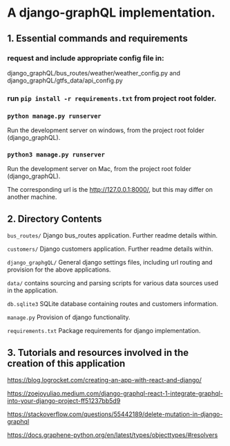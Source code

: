 # A django-graphQL implementation.

## 1. Essential commands and requirements

### request and include appropriate config file in:
django_graphQL/bus_routes/weather/weather_config.py and
django_graphQL/gtfs_data/api_config.py

### run `pip install -r requirements.txt` from project root folder.

### `python manage.py runserver` 
Run the development server on windows, from the project root folder (django_graphQL).

### `python3 manage.py runserver`
Run the development server on Mac, from the project root folder (django_graphQL).

The corresponding url is the http://127.0.0.1:8000/, but this may differ on another machine. 

## 2. Directory Contents
`bus_routes/`
Django bus_routes application. Further readme details within.

`customers/`
Django customers application. Further readme details within.

`django_graphgQL/`
General django settings files, including url routing and provision for the above applications.

`data/`
contains sourcing and parsing scripts for various data sources used in the application.

`db.sqlite3`
SQLite database containing routes and customers information.

`manage.py`
Provision of django functionality.

`requirements.txt`
Package requirements for django implementation.

  
## 3. Tutorials and resources involved in the creation of this application

https://blog.logrocket.com/creating-an-app-with-react-and-django/

https://zoejoyuliao.medium.com/django-graphql-react-1-integrate-graphql-into-your-django-project-ff51237bb5d9

https://stackoverflow.com/questions/55442189/delete-mutation-in-django-graphql

https://docs.graphene-python.org/en/latest/types/objecttypes/#resolvers
